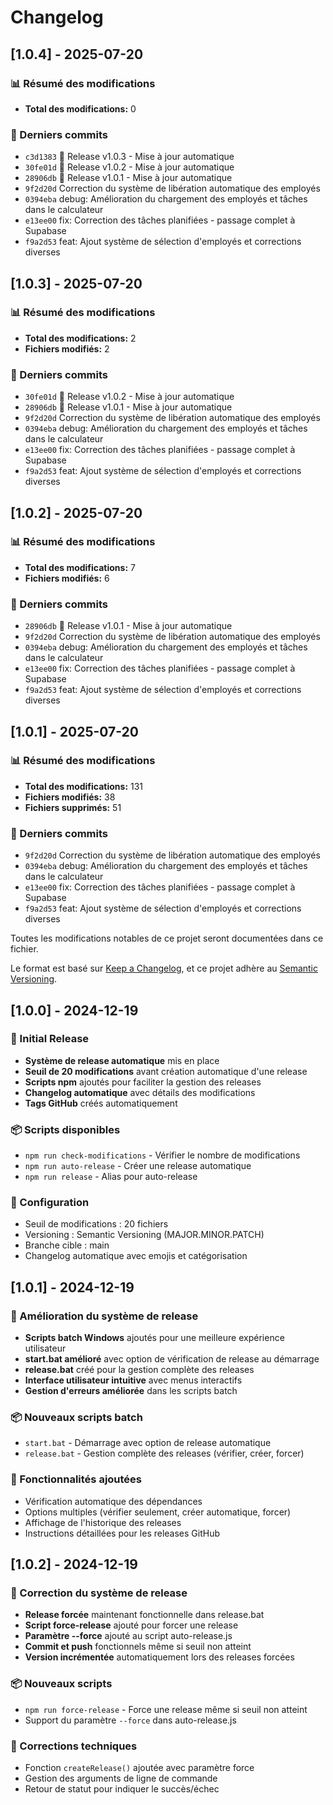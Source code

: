 # Changelog

## [1.0.4] - 2025-07-20

### 📊 Résumé des modifications
- **Total des modifications:** 0

### 🔄 Derniers commits
- `c3d1383` 🚀 Release v1.0.3 - Mise à jour automatique
- `30fe01d` 🚀 Release v1.0.2 - Mise à jour automatique
- `28906db` 🚀 Release v1.0.1 - Mise à jour automatique
- `9f2d20d` Correction du système de libération automatique des employés
- `0394eba` debug: Amélioration du chargement des employés et tâches dans le calculateur
- `e13ee00` fix: Correction des tâches planifiées - passage complet à Supabase
- `f9a2d53` feat: Ajout système de sélection d'employés et corrections diverses


## [1.0.3] - 2025-07-20

### 📊 Résumé des modifications
- **Total des modifications:** 2
- **Fichiers modifiés:** 2

### 🔄 Derniers commits
- `30fe01d` 🚀 Release v1.0.2 - Mise à jour automatique
- `28906db` 🚀 Release v1.0.1 - Mise à jour automatique
- `9f2d20d` Correction du système de libération automatique des employés
- `0394eba` debug: Amélioration du chargement des employés et tâches dans le calculateur
- `e13ee00` fix: Correction des tâches planifiées - passage complet à Supabase
- `f9a2d53` feat: Ajout système de sélection d'employés et corrections diverses


## [1.0.2] - 2025-07-20

### 📊 Résumé des modifications
- **Total des modifications:** 7
- **Fichiers modifiés:** 6

### 🔄 Derniers commits
- `28906db` 🚀 Release v1.0.1 - Mise à jour automatique
- `9f2d20d` Correction du système de libération automatique des employés
- `0394eba` debug: Amélioration du chargement des employés et tâches dans le calculateur
- `e13ee00` fix: Correction des tâches planifiées - passage complet à Supabase
- `f9a2d53` feat: Ajout système de sélection d'employés et corrections diverses


## [1.0.1] - 2025-07-20

### 📊 Résumé des modifications
- **Total des modifications:** 131
- **Fichiers modifiés:** 38
- **Fichiers supprimés:** 51

### 🔄 Derniers commits
- `9f2d20d` Correction du système de libération automatique des employés
- `0394eba` debug: Amélioration du chargement des employés et tâches dans le calculateur
- `e13ee00` fix: Correction des tâches planifiées - passage complet à Supabase
- `f9a2d53` feat: Ajout système de sélection d'employés et corrections diverses


Toutes les modifications notables de ce projet seront documentées dans ce fichier.

Le format est basé sur [Keep a Changelog](https://keepachangelog.com/fr/1.0.0/),
et ce projet adhère au [Semantic Versioning](https://semver.org/lang/fr/).

## [1.0.0] - 2024-12-19

### 🚀 Initial Release
- **Système de release automatique** mis en place
- **Seuil de 20 modifications** avant création automatique d'une release
- **Scripts npm** ajoutés pour faciliter la gestion des releases
- **Changelog automatique** avec détails des modifications
- **Tags GitHub** créés automatiquement

### 📦 Scripts disponibles
- `npm run check-modifications` - Vérifier le nombre de modifications
- `npm run auto-release` - Créer une release automatique
- `npm run release` - Alias pour auto-release

### 🔧 Configuration
- Seuil de modifications : 20 fichiers
- Versioning : Semantic Versioning (MAJOR.MINOR.PATCH)
- Branche cible : main
- Changelog automatique avec emojis et catégorisation

## [1.0.1] - 2024-12-19

### 🚀 Amélioration du système de release
- **Scripts batch Windows** ajoutés pour une meilleure expérience utilisateur
- **start.bat amélioré** avec option de vérification de release au démarrage
- **release.bat** créé pour la gestion complète des releases
- **Interface utilisateur intuitive** avec menus interactifs
- **Gestion d'erreurs améliorée** dans les scripts batch

### 📦 Nouveaux scripts batch
- `start.bat` - Démarrage avec option de release automatique
- `release.bat` - Gestion complète des releases (vérifier, créer, forcer)

### 🔧 Fonctionnalités ajoutées
- Vérification automatique des dépendances
- Options multiples (vérifier seulement, créer automatique, forcer)
- Affichage de l'historique des releases
- Instructions détaillées pour les releases GitHub

## [1.0.2] - 2024-12-19

### 🐛 Correction du système de release
- **Release forcée** maintenant fonctionnelle dans release.bat
- **Script force-release** ajouté pour forcer une release
- **Paramètre --force** ajouté au script auto-release.js
- **Commit et push** fonctionnels même si seuil non atteint
- **Version incrémentée** automatiquement lors des releases forcées

### 📦 Nouveaux scripts
- `npm run force-release` - Force une release même si seuil non atteint
- Support du paramètre `--force` dans auto-release.js

### 🔧 Corrections techniques
- Fonction `createRelease()` ajoutée avec paramètre force
- Gestion des arguments de ligne de commande
- Retour de statut pour indiquer le succès/échec 